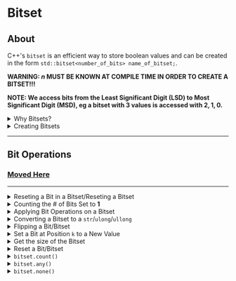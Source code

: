# Bitset

## About

C++'s `bitset` is an efficient way to store boolean values and can be created in the form `std::bitset<number_of_bits> name_of_bitset;`.

**WARNING: $n$ MUST BE KNOWN AT COMPILE TIME IN ORDER TO CREATE A BITSET!!!**

**NOTE: We access bits from the Least Significant Digit (LSD) to Most Significant Digit (MSD), eg a bitset with $3$ values is accessed with $2, 1, 0$.**

<details>
  <summary>Why Bitsets?</summary>

If we were to store $n$ boolean values, we could do it with a vector or an array:

```cpp
bool arr[n];
vector<bool> arr(n);
```

Unfortunately, storing $n$ booleans in a vector/array takes up $n$ bytes, as for each $arr[i]$ for an index $i$, it takes up $1$ byte per element in the memory. Let's take a look at bitsets, which consume $1$ bit per element in the memory:

```cpp
bitset<16> bits;
```

This is **way more space efficient**. A bitset uses $\lceil \frac{n}{8} \rceil$ bytes to store $n$ boolean values.

</details>

<details>
  <summary>Creating Bitsets</summary>

A major drawback of C++'s `bitset` is that $n$ **MUST BE KNOWN DURING COMPILE TIME**. Running the following piece of code fails, while the other works:

```cpp
// This fails:
int n;
cin >> n;

bitset<n> my_bitset;

// This works:
#define n 16
bitset<n> my_bitset;

// This also works:
bitset<16> my_bitset;
```

</details>

---

## Bit Operations

### [Moved Here](../../../math/misc/bit-manipulation.md)

---

<details>
  <summary>Reseting a Bit in a Bitset/Reseting a Bitset</summary>

We can reset a bit at the bitset at position $k$ (or the entire bitset) using the following format:

```cpp
// change what is at index 1 from the LSD (least significant digit) to 0
cout << bit.reset(1) << "\n";

// change the entire bitset to 0
cout << bit.reset() << "\n";
```

</details>

<details>
  <summary>Counting the # of Bits Set to <b>1</b></summary>

```cpp
std::bitset<10> s;
s[1] = 1;
s[3] = 1;
s[4] = 1;
s[7] = 1;
std::cout << s[4] << "\n"; // 1
std::cout << s[5] << "\n"; // 0

// The count function returns the # of 1 bits in the bitset
std::cout << s.count() << "\n"; // 4
```

</details>

<details>
  <summary>Applying Bit Operations on a Bitset</summary>

Bit operations can be directly applied on bitsets:

```cpp
bitset<10> a, b;
// ...
bitset<10> c = a&b;
bitset<10> d = a|b;
bitset<10> e = a^b;
```

</details>

<details>
  <summary>Converting a Bitset to a <code>str</code>/<code>ulong</code>/<code>ullong</code></summary>

Assume that we have a bitset `std::bitset<8> b(42)`:

-   <details>
      <summary>Converting to a string</summary>

    ```cpp
    std::cout << b.to_string() << "\n";  // 00101010
    std::cout << b.to_string('*') << "\n"; // **1*1*1*
    std::cout << b.to_string('O', 'X') << "\n"; // OOXOXOXO
    ```

    </details>

    <details>
      <summary>Converting to a unsigned long</summary>

    ```cpp
    cout << b.to_ulong() << "\n"; // 42
    ```

    </details>

    <details>
      <summary>Converting to a unsigned long long</summary>

    ```cpp
    cout << b.to_ullong() << "\n"; // 42
    ```

    </details>

</details>

<details>
  <summary>Flipping a Bit/Bitset</summary>

-   <details>
      <summary>Flipping a Bit</summary>

    Assume that we have a bitset:

    ```cpp
    bitset<2> b("01");
    ```

    We can change the bitset to $11$ using `bitset.flip(1)`:

    ```cpp
    b.flip(1); // Flip 0 -> 1 at index 1 (as we go from LSD -> MSD)
    ```

    </details>

  <details>
    <summary>Flipping a Bitset</summary>

Assume that we have a bitset:

```cpp
bitset<2> b("01");
```

We can change the bitset to $10$ using `bitset.flip()`:

```cpp
b.flip(); // Flip entire bitset
```

  </details>
</details>

<details>
<summary>Set a Bit at Position <code>k</code> to a New Value</summary>

We can change our bitset at position $k$ ($0 \leq k < n$) to $0$/$1$.

```cpp
bitset.set(2, 1); // Set bit at position 2 to 1
```

</details>

<details>
<summary>Get the size of the Bitset</summary>

We can get the size of our bitset through the `size()` method.

```cpp
#define N 16

bitset<N> B;
cout << B.size() << "\n"; // This is equal to N
```

</details>

<details>
<summary>Reset a Bit/Bitset</summary>

We can reset a bitset using the `reset` method.

```cpp
bitset.reset(); // reset entire bitset to 0
bitset.reset(1); // reset bit at position 1 to 0 - this is bitset.set(1, 0);
```

</details>

<details>
  <summary><code>bitset.count()</code></summary>

`bitset.count()`: # of bits set to $1$

</details>

<details>
  <summary><code>bitset.any()</code></summary>

`bitset.any()`: $true$ if at least $1$ bit set to $1$, otherwise $false$ (This operation is like $arr.empty()$)

</details>

<details>
  <summary><code>bitset.none()</code></summary>

`bitset.none()`: $true$ if all bits are set to $0$

</details>
